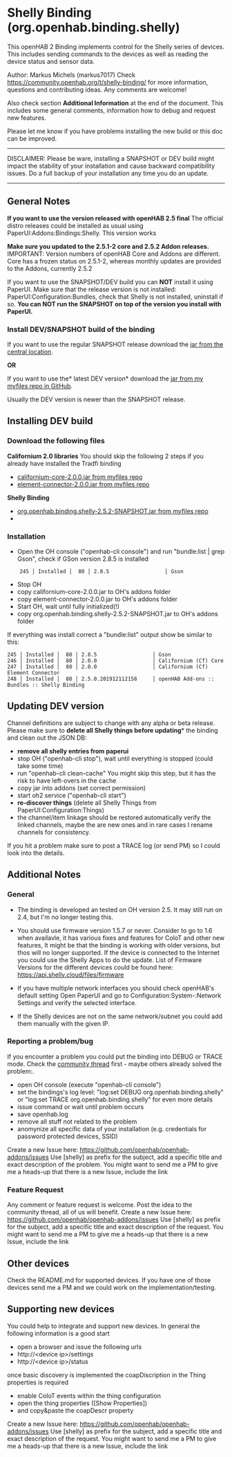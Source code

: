 
# Shelly Binding (org.openhab.binding.shelly)

This openHAB 2 Binding implements control for the Shelly series of devices.
This includes sending commands to the devices as well as reading the device status and sensor data.

Author: Markus Michels (markus7017)
Check  https://community.openhab.org/t/shelly-binding/ for more information, questions and contributing ideas. Any comments are welcome!

Also check section **Additional Information** at the end of the document.
This includes some general comments, information how to debug and request new features.

Please let me know if you have problems installing the new build or this doc can be improved.

---

DISCLAIMER: Please be ware, installing a SNAPSHOT or DEV build might impact the stability of your installation and cause backward compatibility issues. Do a full backup of your installation any time you do an update.

--- 

## General Notes

**If you want to use the version released with openHAB 2.5 final**
The official distro releases could be installed as usual using PaperUI:Addons:Bindings:Shelly. This version works 

**Make sure you updated to the 2.5.1-2 core and 2.5.2 Addon releases.**
IMPORTANT: Version numbers of openHAB Core and Addons are different. Core has a frozen status on 2.5.1-2, whereas monthly updates are provided to the Addons, currently 2.5.2

If you want to use the SNAPSHOT/DEV build you can **NOT** install it using PaperUI. 
Make sure that the release version is not installed: PaperUI:Configuration:Bundles, check that Shelly is not installed, uninstall if so. 
**You can NOT run the SNAPSHOT on top of the version you install with PaperUI.**

### Install DEV/SNAPSHOT build of the binding
If you want to use the regular SNAPSHOT release
download the [jar from the central location](https://openhab.jfrog.io/openhab/libs-pullrequest-local/org/openhab/addons/bundles/org.openhab.binding.shelly/2.5.2-SNAPSHOT/org.openhab.binding.shelly-2.5.2-SNAPSHOT.jar).

**OR**

If you want to use the* latest DEV version* download the [jar from my myfiles repo in GitHub](https://github.com/markus7017/myfiles/blob/master/shelly/org.openhab.binding.shelly-2.5.2-SNAPSHOT.jar?raw=true).

Usually the DEV version is newer than the SNAPSHOT release.

## Installing DEV build

### Download the following files

**Californium 2.0 libraries**
You should skip the following 2 steps if you already have installed the Tradfi binding

- [californium-core-2.0.0.jar from myfiles repo](https://github.com/markus7017/myfiles/blob/master/shelly/californium-core-2.0.0.jar?raw=true)
- [element-connector-2.0.0.jar from myfiles repo](https://github.com/markus7017/myfiles/blob/master/shelly/element-connector-2.0.0.jar?raw=true)

**Shelly Binding**
- [org.openhab.binding.shelly-2.5.2-SNAPSHOT.jar from myfiles repo](https://github.com/markus7017/myfiles/blob/master/shelly/org.openhab.binding.shelly-2.5.2-SNAPSHOT.jar?raw=true) 
-
### Installation

- Open the OH console ("openhab-cli console") and run "bundle:list | grep Gson", check if GSon version 2.8.5 is installed
```csv
	245 │ Installed │  80 │ 2.8.5                  │ Gson
```
- Stop OH
- copy californium-core-2.0.0.jar to OH's addons folder
- copy element-connector-2.0.0.jar to OH's addons folder
- Start OH, wait until fully initialized(!)
- copy org.openhab.binding.shelly-2.5.2-SNAPSHOT.jar to OH's addons folder

If everything was install correct a "bundle:list" output show be similar to this:

```csv
245 │ Installed │  80 │ 2.8.5                  │ Gson
246 │ Installed │  80 │ 2.0.0                  │ Californium (Cf) Core
247 │ Installed │  80 │ 2.0.0                  │ Californium (Cf) Element Connector
248 │ Installed │  80 │ 2.5.0.201912112158     │ openHAB Add-ons :: Bundles :: Shelly Binding
```
## Updating DEV version

Channel definitions are subject to change with any alpha or beta release. Please make sure to **delete all Shelly things before updating*** the binding and clean out the JSON DB:

- **remove all shelly entries from paperui**
- stop OH ("openhab-cli stop"), wait until everything is stopped (could take some time)
- run "openhab-cli clean-cache"
  You might skip this step, but it has the risk to have left-overs in the cache
- copy jar into addons (set correct permission)
- start oh2 service ("openhab-cli start")
- **re-discover things** (delete all Shelly Things from PaperUI:Configuration:Things)
- the channel/item linkage should be restored automatically
  verify the linked channels, maybe the are new ones and in rare cases I rename channels for consistency.

If you hit a problem make sure to post a TRACE log (or send PM) so I could look into the details.

## Additional Notes

### General

* The binding is developed an tested on OH version 2.5. It may still run on 2.4, but I'm no longer testing this.

* You should use firmware version 1.5.7 or never.  Consider to go to 1.6 when availavle, it has various fixes and features for CoIoT and other new features,
It might be that the binding is working with older versions, but thos will no longer supported.
If the device is connected to the Internet you could use the Shelly Apps to do the update.
List of Firmware Versions for the different devices could be found here: https://api.shelly.cloud/files/firmware

* If you have multiple network interfaces you should check openHAB's default setting 
Open PaperUI and go to Configuration:System-:Network Settings and verify the selected interface. 
- If the Shelly devices are not on the same network/subnet you could  add them manually with the given IP.

### Reporting a problem/bug

If you encounter a problem you could put the binding into DEBUG or TRACE mode.
Check the [community thread](https://community.openhab.org/t/shelly-binding/) first - maybe others already solved the problem:.

- open OH console (execute "openhab-cli console")
- set the bindings's log level: "log:set DEBUG org.openhab.binding.shelly" or "log:set TRACE org.openhab.binding.shelly" for even more details
- issue command or wait until problem occurs
- save openhab.log
- remove all stuff not related to the problem
- anomynize all specific data of your installation (e.g. credentials for password protected devices, SSID)

Create a new Issue here: https://github.com/openhab/openhab-addons/issues
Use [shelly] as prefix for the subject, add a specific title and exact description of the problem.
You might want to send me a PM to give me a heads-up that there is a new Issue, include the link

### Feature Request

Any comment or feature request is welcome. Post the idea to the community thread, all of us will benefit.
Create a new Issue here: https://github.com/openhab/openhab-addons/issues
Use [shelly] as prefix for the subject, add a specific title and exact description of the request.
You might want to send me a PM to give me a heads-up that there is a new Issue, include the link

## Other devices

Check the README.md for supported devices.
If you have one of those devices send me a PM and we could work on the implementation/testing.

## Supporting new devices

You could help to integrate and support new devices. In general the following information is a good start

- open a browser and issue the following urls
- http://&lt;device ip&gt;/settings
- http://&lt;device ip&gt;/status

once basic discovery is implemented the coapDiscription in the Thing properties is required

- enable CoIoT events within the thing configuration
- open the thing properties ([Show Properties])
- and copy&amp;paste the coapDescr property

Create a new Issue here: https://github.com/openhab/openhab-addons/issues
Use [shelly] as prefix for the subject, add a specific title and exact description of the request.
You might want to send me a PM to give me a heads-up that there is a new Issue, include the link


